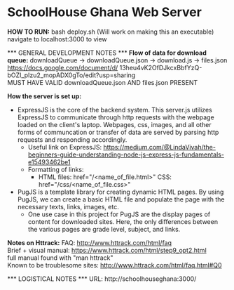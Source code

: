# SchoolHouse Ghana Web Server

__HOW TO RUN:__
    bash deploy.sh (Will work on making this an executable)  
    navigate to localhost:3000 to view  


*** GENERAL DEVELOPMENT NOTES ***
__Flow of data for download queue:__
downloadQueue -> downloadQueue.json -> download.js -> files.json  
https://docs.google.com/document/d/  13heu4vK2OfDJkcxBbfYzQ-bOZI_pIzu2_mopADX0gTo/edit?usp=sharing  
MUST HAVE VALID downloadQueue.json AND files.json PRESENT  

__How the server is set up:__
* ExpressJS is the core of the backend system. This server.js utilizes ExpressJS to
    communicate through http requests with the webpage loaded on the client's laptop.
    Webpages, css, images, and all other forms of communcation or transfer of 
    data are served by parsing http requests and responding accordingly.
    *    Useful link on ExpressJS:
            https://medium.com/@LindaVivah/the-beginners-guide-understanding-node-js-express-js-fundamentals-e15493462be1
     * Formatting of links:
        *  HTML files: href="/<name_of_file.html>"
            CSS: href="/css/<name_of_file.css>"
*  PugJS is a template library for creating dynamic HTML pages. By using PugJS, we can 
    create a basic HTML file and populate the page with the necessary texts, links,
    images, etc. 
    *    One use case in this project for PugJS are the display pages of content
            for downloaded sites. Here, the only differences between the various pages
            are grade level, subject, and links.    


__Notes on Httrack:__
    FAQ: http://www.httrack.com/html/faq  
    Brief + visual manual: https://www.httrack.com/html/step9_opt2.html  
    full manual found with "man httrack"  
    Known to be troublesome sites: http://www.httrack.com/html/faq.html#Q0  


*** LOGISTICAL NOTES ***
URL: http://schoolhouseghana:3000/
